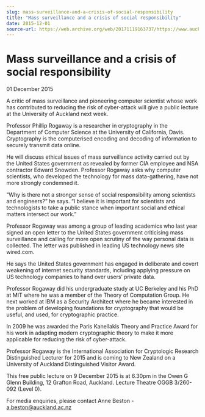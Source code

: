 ```yaml
---
slug: mass-surveillance-and-a-crisis-of-social-responsibility
title: "Mass surveillance and a crisis of social responsibility"
date: 2015-12-01
source-url: https://web.archive.org/web/20171119163737/https://www.auckland.ac.nz/en/about/news-events-and-notices/news/news-2015/12/mass-surveillance-and-a-crisis-of-social-responsibility.html
---
```

Mass surveillance and a crisis of social responsibility
=======================================================

01 December 2015

A critic of mass surveillance and pioneering computer scientist whose work has contributed to reducing the risk of cyber-attack will give a public lecture at the University of Auckland next week.

Professor Phillip Rogaway is a researcher in cryptography in the Department of Computer Science at the University of California, Davis. Cryptography is the computerised encoding and decoding of information to securely transmit data online.

He will discuss ethical issues of mass surveillance activity carried out by the United States government as revealed by former CIA employee and NSA contractor Edward Snowden. Professor Rogaway asks why computer scientists, who developed the technology for mass data-gathering, have not more strongly condemned it.

“Why is there not a stronger sense of social responsibility among scientists and engineers?” he says. “I believe it is important for scientists and technologists to take a public stance when important social and ethical matters intersect our work.”

Professor Rogaway was among a group of leading academics who last year signed an open letter to the United States government criticising mass surveillance and calling for more open scrutiny of the way personal data is collected. The letter was published in leading US technology news site wired.com.

He says the United States government has engaged in deliberate and covert weakening of internet security standards, including applying pressure on US technology companies to hand over users’ private data.

Professor Rogaway did his undergraduate study at UC Berkeley and his PhD at MIT where he was a member of the Theory of Computation Group. He next worked at IBM as a Security Architect where he became interested in the problem of developing foundations for cryptography that would be useful, and used, for cryptographic practice.

In 2009 he was awarded the Paris Kanellakis Theory and Practice Award for his work in adapting modern cryptographic theory to make it more applicable for reducing the risk of cyber-attack.

Professor Rogaway is the International Association for Cryptologic Research Distinguished Lecturer for 2015 and is coming to New Zealand on a University of Auckland Distinguished Visitor Award.

This free public lecture on 9 December 2015 is at 6.30pm in the Owen G Glenn Building, 12 Grafton Road, Auckland. Lecture Theatre OGGB 3/260-092 (Level 0).

For media enquiries, please contact Anne Beston - [a.beston@auckland.ac.nz](mailto:a.beston@auckland.ac.nz)